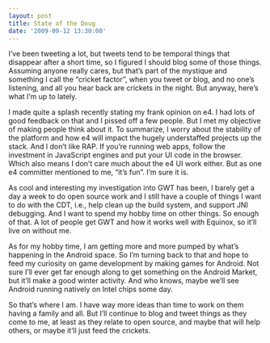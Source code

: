 ```yaml
---
layout: post
title: State of the Doug
date: '2009-09-12 13:30:00'
---
```



I’ve been tweeting a lot, but tweets tend to be temporal things that disappear after a short time, so I figured I should blog some of those things. Assuming anyone really cares, but that’s part of the mystique and something I call the “cricket factor”, when you tweet or blog, and no one’s listening, and all you hear back are crickets in the night. But anyway, here’s what I’m up to lately.

I made quite a splash recently stating my frank opinion on e4. I had lots of good feedback on that and I pissed off a few people. But I met my objective of making people think about it. To summarize, I worry about the stability of the platform and how e4 will impact the hugely understaffed projects up the stack. And I don’t like RAP. If you’re running web apps, follow the investment in JavaScript engines and put your UI code in the browser. Which also means I don’t care much about the e4 UI work either. But as one e4 committer mentioned to me, “it’s fun”. I’m sure it is.

As cool and interesting my investigation into GWT has been, I barely get a day a week to do open source work and I still have a couple of things I want to do with the CDT, i.e., help clean up the build system, and support JNI debugging. And I want to spend my hobby time on other things. So enough of that. A lot of people get GWT and how it works well with Equinox, so it’ll live on without me.

As for my hobby time, I am getting more and more pumped by what’s happening in the Android space. So I’m turning back to that and hope to feed my curiosity on game development by making games for Android. Not sure I’ll ever get far enough along to get something on the Android Market, but it’ll make a good winter activity. And who knows, maybe we’ll see Android running natively on Intel chips some day.

So that’s where I am. I have way more ideas than time to work on them having a family and all. But I’ll continue to blog and tweet things as they come to me, at least as they relate to open source, and maybe that will help others, or maybe it’ll just feed the crickets.



